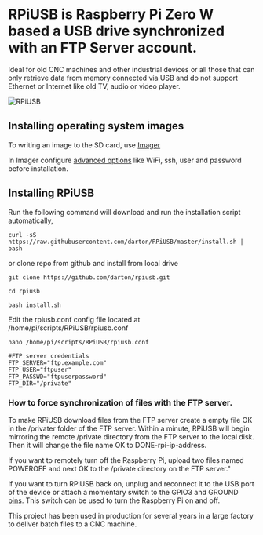 # RPiUSB is Raspberry Pi Zero W based a USB drive synchronized with an FTP Server account.

Ideal for old CNC machines and other industrial devices or all those that can only retrieve data from memory connected via USB and do not support Ethernet or Internet like old TV, audio or video player.

![RPiUSB](https://github.com/darton/RPiUSB/blob/master/IMG_1295.jpeg)

## Installing operating system images 

To writing an image to the SD card, use [Imager](https://www.raspberrypi.org/downloads/)

In Imager configure [advanced options](https://www.raspberrypi.com/documentation/computers/getting-started.html#installing-the-operating-system) like WiFi, ssh, user and password before installation. 


## Installing RPiUSB

Run the following command will download and run the installation script automatically,
```
curl -sS https://raw.githubusercontent.com/darton/RPiUSB/master/install.sh | bash
```
or clone repo from github and install from local drive

```
git clone https://github.com/darton/rpiusb.git

cd rpiusb

bash install.sh
```
Edit the rpiusb.conf config file located at /home/pi/scripts/RPiUSB/rpiusb.conf

```
nano /home/pi/scripts/RPiUSB/rpiusb.conf

#FTP server credentials
FTP_SERVER="ftp.example.com"
FTP_USER="ftpuser"
FTP_PASSWD="ftpuserpassword"
FTP_DIR="/private"

```

### How to force synchronization of files with the FTP server.

To make RPiUSB download files from the FTP server create a empty file OK in the /privater folder of the FTP server.
Within a minute, RPiUSB will begin mirroring the remote /private directory from the FTP server to the local disk.
Then it will change the file name OK to DONE-rpi-ip-address.

If you want to remotely turn off the Raspberry Pi, upload two files named POWEROFF and next OK to the /private directory on the FTP server."

If you want to turn RPiUSB back on, unplug and reconnect it to the USB port of the device or attach a momentary switch
to the GPIO3 and GROUND [pins](https://pinout.xyz/pinout/pin5_gpio3/). This switch can be used to turn the Raspberry Pi on and off.

This project has been used in production for several years in a large factory to deliver batch files to a CNC machine.
